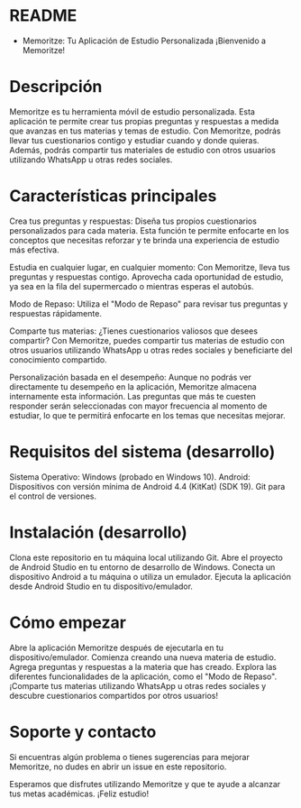 # README 
- Memoritze: Tu Aplicación de Estudio Personalizada
¡Bienvenido a Memoritze!

# Descripción
Memoritze es tu herramienta móvil de estudio personalizada. Esta aplicación te permite crear tus propias preguntas y respuestas a medida que avanzas en tus materias y temas de estudio. Con Memoritze, podrás llevar tus cuestionarios contigo y estudiar cuando y donde quieras. Además, podrás compartir tus materiales de estudio con otros usuarios utilizando WhatsApp u otras redes sociales.

# Características principales
Crea tus preguntas y respuestas: Diseña tus propios cuestionarios personalizados para cada materia. Esta función te permite enfocarte en los conceptos que necesitas reforzar y te brinda una experiencia de estudio más efectiva.

Estudia en cualquier lugar, en cualquier momento: Con Memoritze, lleva tus preguntas y respuestas contigo. Aprovecha cada oportunidad de estudio, ya sea en la fila del supermercado o mientras esperas el autobús.

Modo de Repaso: Utiliza el "Modo de Repaso" para revisar tus preguntas y respuestas rápidamente.

Comparte tus materias: ¿Tienes cuestionarios valiosos que desees compartir? Con Memoritze, puedes compartir tus materias de estudio con otros usuarios utilizando WhatsApp u otras redes sociales y beneficiarte del conocimiento compartido.

Personalización basada en el desempeño: Aunque no podrás ver directamente tu desempeño en la aplicación, Memoritze almacena internamente esta información. Las preguntas que más te cuesten responder serán seleccionadas con mayor frecuencia al momento de estudiar, lo que te permitirá enfocarte en los temas que necesitas mejorar.

# Requisitos del sistema (desarrollo)
Sistema Operativo: Windows (probado en Windows 10).
Android: Dispositivos con versión mínima de Android 4.4 (KitKat) (SDK 19).
Git para el control de versiones.
# Instalación (desarrollo)
Clona este repositorio en tu máquina local utilizando Git.
Abre el proyecto de Android Studio en tu entorno de desarrollo de Windows.
Conecta un dispositivo Android a tu máquina o utiliza un emulador.
Ejecuta la aplicación desde Android Studio en tu dispositivo/emulador.
# Cómo empezar
Abre la aplicación Memoritze después de ejecutarla en tu dispositivo/emulador.
Comienza creando una nueva materia de estudio.
Agrega preguntas y respuestas a la materia que has creado.
Explora las diferentes funcionalidades de la aplicación, como el "Modo de Repaso".
¡Comparte tus materias utilizando WhatsApp u otras redes sociales y descubre cuestionarios compartidos por otros usuarios!
# Soporte y contacto
Si encuentras algún problema o tienes sugerencias para mejorar Memoritze, no dudes en abrir un issue en este repositorio.

Esperamos que disfrutes utilizando Memoritze y que te ayude a alcanzar tus metas académicas. ¡Feliz estudio!
